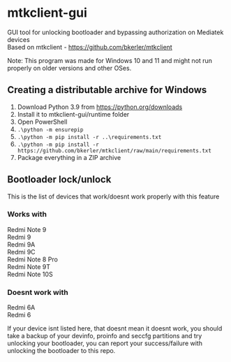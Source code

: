 # mtkclient-gui
GUI tool for unlocking bootloader and bypassing authorization on Mediatek devices  
Based on mtkclient - https://github.com/bkerler/mtkclient

Note: This program was made for Windows 10 and 11 and might not run properly on older versions and other OSes.

## Creating a distributable archive for Windows
1. Download Python 3.9 from https://python.org/downloads
2. Install it to mtkclient-gui/runtime folder
3. Open PowerShell
4. `.\python -m ensurepip`
5. `.\python -m pip install -r ..\requirements.txt`
6. `.\python -m pip install -r https://github.com/bkerler/mtkclient/raw/main/requirements.txt`
7. Package everything in a ZIP archive

## Bootloader lock/unlock
This is the list of devices that work/doesnt work properly with this feature

### Works with
Redmi Note 9  
Redmi 9  
Redmi 9A  
Redmi 9C  
Redmi Note 8 Pro  
Redmi Note 9T  
Redmi Note 10S

### Doesnt work with
Redmi 6A  
Redmi 6

If your device isnt listed here, that doesnt mean it doesnt work, you should take a backup of your devinfo, proinfo and seccfg partitions and try unlocking your bootloader, you can report your success/failure with unlocking the bootloader to this repo.

